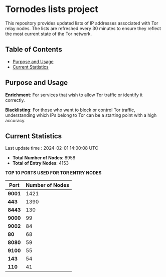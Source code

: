 # Tornodes lists project

This repository provides updated lists of IP addresses associated with Tor relay nodes. The lists are refreshed every 30 minutes to ensure they reflect the most current state of the Tor network.

## Table of Contents

- [Purpose and Usage](#purpose-and-usage)
- [Current Statistics](#current-statistics)


## Purpose and Usage

**Enrichment**: For services that wish to allow Tor traffic or identify it correctly.

**Blacklisting**: For those who want to block or control Tor traffic, understanding which IPs belong to Tor can be a starting point with a high accuracy.

## Current Statistics

Last update time : 2024-02-01 14:00:08 UTC

- **Total Number of Nodes**: 8958
- **Total of Entry Nodes**: 4153

**TOP 10 PORTS USED FOR TOR ENTRY NODES**

| **Port** | **Number of Nodes** |
|------|-----------------|
| **9001**   | 1421  |
| **443**   | 1390  |
| **8443**   | 130  |
| **9000**   | 99  |
| **9002**   | 84  |
| **80**   | 68  |
| **8080**   | 59  |
| **9100**   | 55  |
| **143**   | 54  |
| **110**   | 41  |

